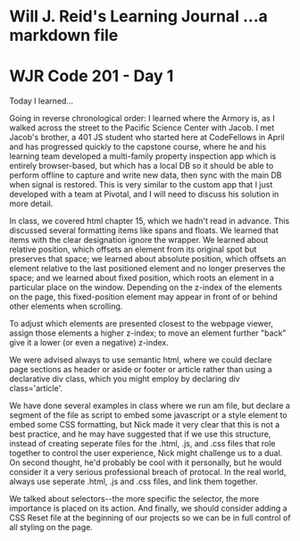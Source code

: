 Will J. Reid's Learning Journal
...a markdown file
===============================
# WJR Code 201 - Day 1

Today I learned...

Going in reverse chronological order: I learned where the Armory is, as I walked across the street to the Pacific Science Center with Jacob.  I met Jacob's brother, a 401 JS student who started here at CodeFellows in April and has progressed quickly to the capstone course, where he and his learning team developed a multi-family property inspection app which is entirely browser-based, but which has a local DB so it should be able to perform offline to capture and write new data, then sync with the main DB when signal is restored.  This is very similar to the custom app that I just developed with a team at Pivotal, and I will need to discuss his solution in more detail.

In class, we covered html chapter 15, which we hadn't read in advance.  This discussed several formatting items like spans and floats.  We learned that items with the clear designation ignore the wrapper.  We learned about relative position, which offsets an element from its original spot but preserves that space; we learned about absolute position, which offsets an element relative to the last positioned element and no longer preserves the space; and we learned about fixed position, which roots an element in a particular place on the window.  Depending on the z-index of the elements on the page, this fixed-position element may appear in front of or behind other elements when scrolling.

To adjust which elements are presented closest to the webpage viewer, assign those elements a higher z-index; to move an element further "back" give it a lower (or even a negative) z-index.

We were advised always to use semantic html, where we could declare page sections as header or aside or footer or article rather than using a declarative div class, which you might employ by declaring div class='article'.  

We have done several examples in class where we run am <html> file, but declare a segment of the file as script to embed some javascript or a style element to embed some CSS formatting, but Nick made it very clear that this is not a best practice, and he may have suggested that if we use this structure, instead of creating seperate files for the .html, .js, and .css files that role together to control the user experience, Nick might challenge us to a dual.  On second thought, he'd probably be cool with it personally, but he would consider it a very serious professional breach of protocal.  In the real world, always use seperate .html, .js and .css files, and link them together.

We talked about selectors--the more specific the selector, the more importance is placed on its action.  And finally, we should consider adding a CSS Reset file at the beginning of our projects so we can be in full control of all styling on the page.
